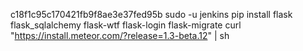 
c18f1c95c170421fb9f8ae3e37fed95b
sudo -u jenkins pip install flask flask_sqlalchemy flask-wtf flask-login flask-migrate
curl "https://install.meteor.com/?release=1.3-beta.12" | sh
